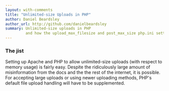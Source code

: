 ```yaml
---
layout: with-comments
title: "Unlimited-size Uploads in PHP"
author: Daniel Beardsley
author_url: http://github.com/danielbeardsley
summary: Unlimited-size uploads in PHP
         and how the upload_max_filesize and post_max_size php.ini settings are NOT what they seem.
---
```


### The jist
Setting up Apache and PHP to allow unlimited-size uploads (with respect to memory usage) is fairly easy.
Despite the ridiculously large amount of misinformation from the docs
and the the rest of the internet, it is possible.
For accepting large uploads or using newer uploading methods,
PHP's default file upload handling will have to be supplemented.

